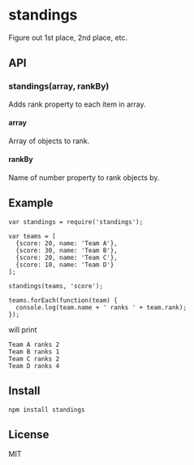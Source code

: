 # standings

Figure out 1st place, 2nd place, etc.

## API

### standings(array, rankBy)

Adds rank property to each item in array.

#### array

Array of objects to rank.

#### rankBy

Name of number property to rank objects by.

## Example

```
var standings = require('standings');

var teams = [
  {score: 20, name: 'Team A'},
  {score: 30, name: 'Team B'},
  {score: 20, name: 'Team C'},
  {score: 10, name: 'Team D'}
];

standings(teams, 'score');

teams.forEach(function(team) {
  console.log(team.name + ' ranks ' + team.rank);
});
```

will print

```
Team A ranks 2
Team B ranks 1
Team C ranks 2
Team D ranks 4
```

## Install

```
npm install standings
```

## License

MIT